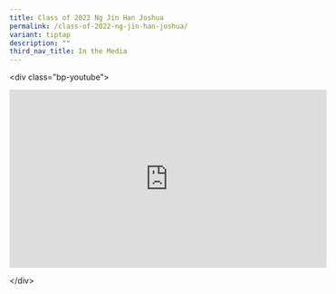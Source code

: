 ```yaml
---
title: Class of 2022 Ng Jin Han Joshua
permalink: /class-of-2022-ng-jin-han-joshua/
variant: tiptap
description: ""
third_nav_title: In the Media
---
```

<p>&lt;div class="bp-youtube"&gt;</p>
<div class="iframe-wrapper">
<iframe height="315" width="560" allowfullscreen="true" frameborder="0" src="https://www.youtube.com/embed/Yjgv6RRKM4Q?si=b85j5We0q4AKXtFC"></iframe>
</div>
<p>&lt;/div&gt;</p>
